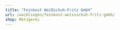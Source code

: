 ```yaml
---
title: "Feinkost Weißschuh-Fritz GmbH"
url: /waiblingen/feinkost-weissschuh-fritz-gmbh/
shop: Metzgerei
---
```

